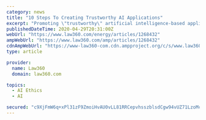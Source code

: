```yaml
---
category: news
title: "10 Steps To Creating Trustworthy AI Applications"
excerpt: "Promoting \"trustworthy\" artificial intelligence-based applications for COVID-19 and other uses remains a high priority for policymakers, but crafting procedures that enhance AI trustworthiness requires careful consideration of many factors,"
publishedDateTime: 2020-04-29T20:31:00Z
webUrl: "https://www.law360.com/energy/articles/1268432"
ampWebUrl: "https://www.law360.com/amp/articles/1268432"
cdnAmpWebUrl: "https://www-law360-com.cdn.ampproject.org/c/s/www.law360.com/amp/articles/1268432"
type: article

provider:
  name: Law360
  domain: law360.com

topics:
  - AI Ethics
  - AI

secured: "c9XjFmW6q+xPl31zF9ZmoiHvAU0vLL81RRCepvhsszblsdCgw94vUZ71LzoMc6b1yBFc25KpaU+/CCtlr9I7iuouLXLrgdvdTuaPu2uJ49tfyMWMJCWq9BK0ngJGSLRENePqf9eXAHmpINGMTkV9/OPXlPR+Mx6QKKU2cynYsRIsqHze5ERVD7OwJzs8WKndBAbeEEHXv2LQaEXSZ9nBtIRh1CZXbD8Hp5fqyLqDJs42hilcNxuavWHEOGcJ+xI1fIVrOG6MvY4vYALKxtmHW6d3/cku633/oUbqkRAUmMW9uOj8a3XmscVwCRqH8wk0;epqbnUdynyM4zTr/c6jVrw=="
---
```


